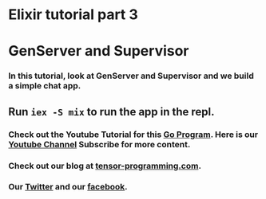 # Elixir tutorial part 3

# GenServer and Supervisor

### In this tutorial, look at GenServer and Supervisor and we build a simple chat app.

## Run `iex -S mix` to run the app in the repl.

### Check out the Youtube Tutorial for this [Go Program](https://youtu.be/3EjRvaCOl94). Here is our [Youtube Channel](https://www.youtube.com/channel/UCYqCZOwHbnPwyjawKfE21wg) Subscribe for more content.

### Check out our blog at [tensor-programming.com](http://tensor-programming.com/).

### Our [Twitter](https://twitter.com/TensorProgram) and our [facebook](https://www.facebook.com/Tensor-Programming-1197847143611799/).
